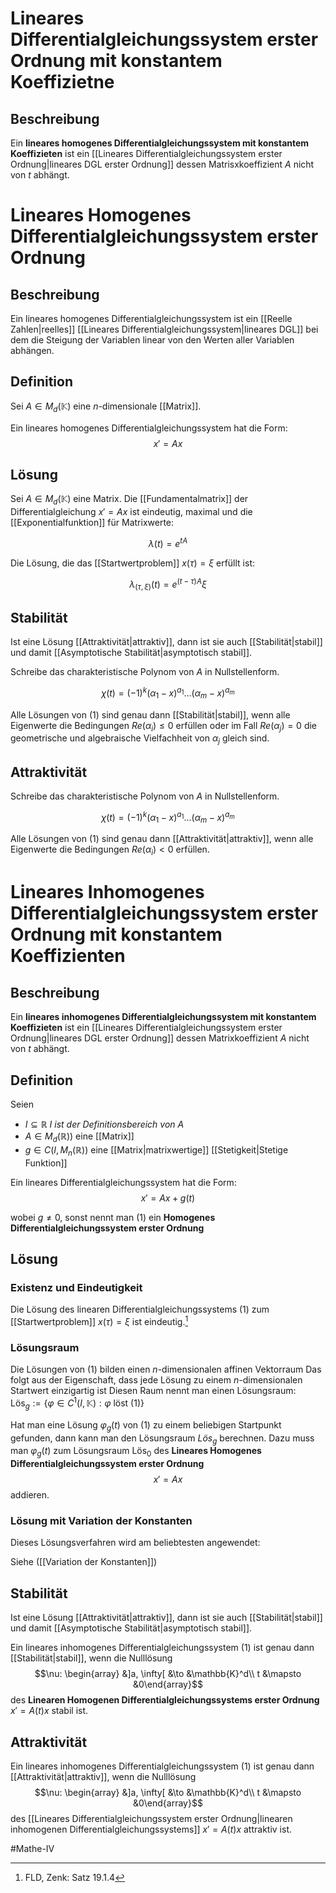 # Lineares Differentialgleichungssystem erster Ordnung mit konstantem Koeffizietne
## Beschreibung
Ein **lineares homogenes Differentialgleichungssystem mit konstantem Koeffizieten** ist ein [[Lineares Differentialgleichungssystem erster Ordnung|lineares DGL erster Ordnung]] dessen Matrisxkoeffizient $A$ nicht von $t$ abhängt.


# Lineares Homogenes Differentialgleichungssystem erster Ordnung
## Beschreibung

Ein lineares homogenes Differentialgleichungssystem ist ein [[Reelle Zahlen|reelles]] [[Lineares Differentialgleichungssystem|lineares DGL]]  bei dem die Steigung der Variablen linear von den Werten aller Variablen abhängen.


## Definition
Sei $A \in M_d(\mathbb{K})$ eine $n$-dimensionale [[Matrix]].

Ein lineares homogenes Differentialgleichungssystem hat die Form:
$$x' = Ax \tag{1}$$


## Lösung
Sei $A\in M_d(\mathbb{K})$ eine Matrix. Die [[Fundamentalmatrix]] der Differentialgleichung $x' = Ax$ ist eindeutig, maximal und die [[Exponentialfunktion]] für Matrixwerte:

$$\lambda(t)=e^{tA}$$

Die Lösung, die das [[Startwertproblem]] $x(\tau) = \xi$ erfüllt ist:

$$\lambda_{(\tau, \xi)}(t) = e^{(t-\tau)A}\xi$$

## Stabilität
Ist eine Lösung [[Attraktivität|attraktiv]], dann ist sie auch [[Stabilität|stabil]] und damit [[Asymptotische Stabilität|asymptotisch stabil]].

Schreibe das charakteristische Polynom von $A$ in Nullstellenform.

$$\chi(t) = (-1)^k(\alpha_1-x)^{a_1}...(\alpha_m-x)^{a_m}$$ 

Alle Lösungen von $(1)$ sind genau dann [[Stabilität|stabil]], wenn
alle Eigenwerte die Bedingungen $Re(\alpha_i) \leq 0$ erfüllen oder im Fall $Re(\alpha_j) = 0$ die geometrische und algebraische Vielfachheit von $\alpha_j$ gleich sind. 


## Attraktivität
Schreibe das charakteristische Polynom von $A$ in Nullstellenform.

$$\chi(t) = (-1)^k(\alpha_1-x)^{a_1}...(\alpha_m-x)^{a_m}$$ 

Alle Lösungen von $(1)$ sind genau dann [[Attraktivität|attraktiv]], wenn alle Eigenwerte die Bedingungen $Re(\alpha_i) < 0$ erfüllen.

# Lineares Inhomogenes Differentialgleichungssystem erster Ordnung mit konstantem Koeffizienten
## Beschreibung
Ein **lineares inhomogenes Differentialgleichungssystem mit konstantem Koeffizieten** ist ein [[Lineares Differentialgleichungssystem erster Ordnung|lineares DGL erster Ordnung]] dessen Matrixkoeffizient $A$ nicht von $t$ abhängt.


## Definition
Seien
- $I \subseteq \mathbb{R}$
*$I$ ist der Definitionsbereich von $A$*
- $A\in M_d(\mathbb{R}))$ eine [[Matrix]]
- $g\in C(I, M_n(\mathbb{R}))$ eine [[Matrix|matrixwertige]] [[Stetigkeit|Stetige Funktion]]

Ein lineares Differentialgleichungssystem hat die Form:
$$x' = Ax + g(t) \tag{1}$$

wobei $g \neq 0$, sonst nennt man $(1)$ ein **Homogenes Differentialgleichungssystem erster Ordnung**

## Lösung
### Existenz und Eindeutigkeit
Die Lösung des linearen Differentialgleichungssystems $(1)$ zum [[Startwertproblem]] $x(\tau) = \xi$ ist eindeutig.[^1]

### Lösungsraum
Die Lösungen von $(1)$ bilden einen $n$-dimensionalen affinen Vektorraum
Das folgt aus der Eigenschaft, dass jede Lösung zu einem $n$-dimensionalen Startwert einzigartig ist
Diesen Raum nennt man einen Lösungsraum: $\text{Lös}_g	:= \{\varphi\in C^1(I, \mathbb{K}): \varphi \text{ löst } (1)\}$

Hat man eine Lösung $\varphi_g(t)$ von $(1)$ zu einem beliebigen Startpunkt gefunden, dann kann man den Lösungsraum $Lös_g$ berechnen. 
Dazu muss man $\varphi_g(t)$ zum Lösungsraum $\text{Lös}_0$ des **Lineares Homogenes Differentialgleichungssystem erster Ordnung** $$x' = Ax$$ addieren.

### Lösung mit Variation der Konstanten
Dieses Lösungsverfahren wird am beliebtesten angewendet:

Siehe ([[Variation der Konstanten]])


## Stabilität
Ist eine Lösung [[Attraktivität|attraktiv]], dann ist sie auch [[Stabilität|stabil]] und damit [[Asymptotische Stabilität|asymptotisch stabil]].

Ein lineares inhomogenes Differentialgleichungssystem $(1)$ ist genau dann [[Stabilität|stabil]], wenn die Nulllösung $$\nu: \begin{array} &]a, \infty[ &\to &\mathbb{K}^d\\
t &\mapsto &0\end{array}$$ des **Linearen Homogenen Differentialgleichungssystems erster Ordnung** $x' = A(t)x$ stabil ist.

## Attraktivität
Ein lineares inhomogenes Differentialgleichungssystem $(1)$ ist genau dann [[Attraktivität|attraktiv]], wenn die Nulllösung $$\nu: \begin{array} &]a, \infty[ &\to &\mathbb{K}^d\\
t &\mapsto &0\end{array}$$ des [[Lineares Differentialgleichungssystem erster Ordnung|linearen inhomogenen Differentialgleichungssystems]] $x' = A(t)x$ attraktiv ist.

#Mathe-IV

[^1]: FLD, Zenk: Satz 19.1.4
[^2]: FLD, Zenk: Satz 19.1.5 
[^3]: Zenk - Satz 19.1.4
[^4]: Zenk - Satz 19.2.8
[^5]: Zenk - Satz 19.4.6